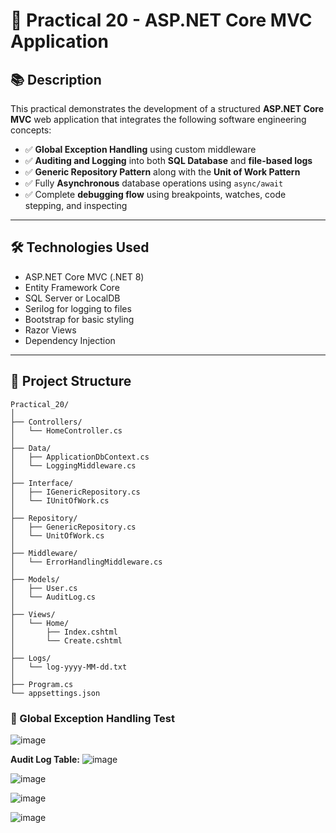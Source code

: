 # 🧪 Practical 20 - ASP.NET Core MVC Application

## 📚 Description

This practical demonstrates the development of a structured **ASP.NET Core MVC** web application that integrates the following software engineering concepts:

- ✅ **Global Exception Handling** using custom middleware
- ✅ **Auditing and Logging** into both **SQL Database** and **file-based logs**
- ✅ **Generic Repository Pattern** along with the **Unit of Work Pattern**
- ✅ Fully **Asynchronous** database operations using `async/await`
- ✅ Complete **debugging flow** using breakpoints, watches, code stepping, and inspecting

---

## 🛠️ Technologies Used

- ASP.NET Core MVC (.NET 8)
- Entity Framework Core
- SQL Server or LocalDB
- Serilog for logging to files
- Bootstrap for basic styling
- Razor Views
- Dependency Injection

---

## 📁 Project Structure

```plaintext
Practical_20/
│
├── Controllers/
│   └── HomeController.cs
│
├── Data/
│   ├── ApplicationDbContext.cs
│   └── LoggingMiddleware.cs
│
├── Interface/
│   ├── IGenericRepository.cs
│   └── IUnitOfWork.cs
│
├── Repository/
│   ├── GenericRepository.cs
│   └── UnitOfWork.cs
│
├── Middleware/
│   └── ErrorHandlingMiddleware.cs
│
├── Models/
│   ├── User.cs
│   └── AuditLog.cs
│
├── Views/
│   └── Home/
│       ├── Index.cshtml
│       └── Create.cshtml
│
├── Logs/
│   └── log-yyyy-MM-dd.txt
│
├── Program.cs
└── appsettings.json
```
### 🧪 Global Exception Handling Test

![image](https://github.com/user-attachments/assets/b12081af-de75-4b59-9454-389960bc45dd)


**Audit Log Table:**
![image](https://github.com/user-attachments/assets/1d6a5a90-c8cb-4ef9-9628-bf55b8cdc601)


![image](https://github.com/user-attachments/assets/c761604c-4f49-4f5a-abfd-04c473307d09)

![image](https://github.com/user-attachments/assets/53d3f4f7-0e76-48e0-a288-d4f36bf29af3)

![image](https://github.com/user-attachments/assets/e887d1aa-b9ac-46d0-84d1-154696dc78b4)





